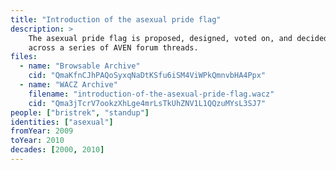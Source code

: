 ```yaml
---
title: "Introduction of the asexual pride flag"
description: >
    The asexual pride flag is proposed, designed, voted on, and decided on
    across a series of AVEN forum threads.
files:
  - name: "Browsable Archive"
    cid: "QmaKfnCJhPAQoSyxqNaDtKSfu6iSM4ViWPkQmnvbHA4Ppx"
  - name: "WACZ Archive"
    filename: "introduction-of-the-asexual-pride-flag.wacz"
    cid: "Qma3jTcrV7ookzXhLge4mrLsTkUhZNV1L1QQzuMYsL3SJ7"
people: ["bristrek", "standup"]
identities: ["asexual"]
fromYear: 2009
toYear: 2010
decades: [2000, 2010]
---
```

